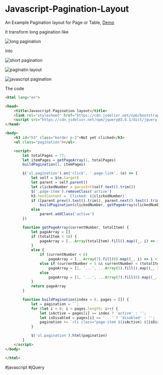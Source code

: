 # Javascript-Pagination-Layout

An Example Pagination layout for Page or Table, [Demo](https://jsfiddle.net/8ztgrv6h/)

It transform long pagination like

![long pagination](https://user-images.githubusercontent.com/760764/193204082-f6f204dd-43fb-42a9-b010-c4ce80e89fb3.png)

into 

![short pagination](https://user-images.githubusercontent.com/760764/193204192-09cab09a-0668-4363-9511-2c535c2a59e3.png)

![paginatin layout](https://user-images.githubusercontent.com/760764/193204241-a95b6138-8181-45c4-a3c4-fef9c22d1da0.png)

![javascript pagination](https://user-images.githubusercontent.com/760764/193204275-4a449eff-8460-422f-a266-e763f66f8e57.png)

The code

```html
<html lang="en">

<head>
    <title>Javascript Pagination layout</title>
    <link rel="stylesheet" href="https://cdn.jsdelivr.net/npm/bootstrap@4.0.0/dist/css/bootstrap.min.css">
    <script src="https://cdn.jsdelivr.net/npm/jquery@3.6.1/dist/jquery.min.js"></script>
</head>

<body>
    <h3 id="h3" class="border p-2">Not yet clicked</h3>
    <ul class="pagination"></ul>

    <script>
        let totalPages = 77;
        let itemPages = getPageArray(1, totalPages)
        buildPagination(1, itemPages)

        $('ul.pagination').on('click', '.page-link', (e) => {
            let self = $(e.target)
            let parent = self.parent()
            let clickedNumber = parseInt(self.text().trim())
            $('.page-item').removeClass('active')
            h3.textContent = `Clicked: ${clickedNumber}`
            if ([parent.prev().text().trim(), parent.next().text().trim()].includes('...'))
                buildPagination(clickedNumber, getPageArray(clickedNumber, totalPages))
            else
                parent.addClass('active')
        })

        function getPageArray(currentNumber, totalItem) {
            let pageArray = []
            if (totalItem < 10) {
                pageArray = [...Array(totalItem).fill().map((_, i) => i + 1)];
            }
            else {
                if (currentNumber < 6)
                    pageArray = [...Array(7).fill(0).map((_, i) => i + 1), '...', totalItem];
                else if (currentNumber > 5 && currentNumber < (totalItem - 5))
                    pageArray = [1, '...', ...Array(5).fill().map((_, i) => i + currentNumber - 2), '...', totalItem]
                else
                    pageArray = [1, '...', ...Array(7).fill(0).map((_, i) => totalItem - i).sort()]
            }
            return pageArray
        }

        function buildPagination(index = 0, pages = []) {
            let = pagination = ``;
            for (let i = 0; i < pages.length; i++) {
                let isActive = pages[i] == index ? 'active' : '';
                let isDisabled = pages[i] == '...' ? 'disabled' : '';
                pagination += `<li class="page-item ${isActive} ${isDisabled}"><span role="button" class="page-link">${pages[i]}</span></li>`
            }

            $('ul.pagination').html(pagination)
        }
    </script>
</body>

</html>
```

#javascript #jQuery
